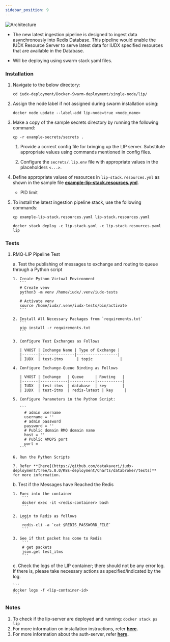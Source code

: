 ```yaml
---
sidebar_position: 9
---
```

<div class="img_background">
<div style={{textAlign: 'center'}}>

![Architecture](../../../resources/auth/lip_server-arch.png)
</div></div>

+ The new latest ingestion pipeline is designed to ingest data asynchronously into Redis Database. This pipeline would enable the IUDX Resource Server to serve latest data for IUDX specified resources that are available in the Database.

+ Will be deploying using swarm stack yaml files.

### Installation

1. Navigate to the below directory: 
    ```
    cd iudx-deployment/Docker-Swarm-deployment/single-node/lip/
    ```

2. Assign the node label if not assigned during swarm installation using:
    ```
    docker node update --label-add lip-node=true <node_name>
    ```

3. Make a copy of the sample secrets directory by running the following command:
    ```
    cp -r example-secrets/secrets .
    ```

    1. Provide a correct config file for bringing up the LIP server. Substitute appropriate values using commands mentioned in config files.

    2. Configure the `secrets/.lip.env` file with appropriate values in the placeholders `<...>`.

4. Define appropriate values of resources in `lip-stack.resources.yml` as shown in the sample file **[example-lip-stack.resources.yml](https://github.com/datakaveri/iudx-deployment/blob/5.0.0/Docker-Swarm-deployment/single-node/lip/example-lip-stack.resources.yaml)**.

    
    + PID limit
   

5. To install the latest ingestion pipeline stack, use the following commands:

    ```
    cp example-lip-stack.resources.yaml lip-stack.resources.yaml

    docker stack deploy -c lip-stack.yaml -c lip-stack.resources.yaml lip
    ```

### Tests
1. RMQ-LIP Pipeline Test

    a. Test the publishing of messages to exchange and routing to queue through a Python script

       1. Create Python Virtual Environment
          ```
          # Create venv
          python3 -m venv /home/iudx/.venv/iudx-tests

          # Activate venv
          source /home/iudx/.venv/iudx-tests/bin/activate
          ```

       2. Install All Necessary Packages from `requirements.txt`
          ```
          pip install -r requirements.txt
          ```

       3. Configure Test Exchanges as Follows

          | VHOST | Exchange Name | Type of Exchange |
          |-------|---------------|------------------|
          | IUDX  | test-itms      | topic            |

       4. Configure Exchange-Queue Binding as Follows

          | VHOST | Exchange   | Queue     | Routing   |
          |-------|------------|-----------|-----------|
          | IUDX  | test-itms  | database  | key       |
          | IUDX  | test-itms  | redis-latest | key     |

       5. Configure Parameters in the Python Script:
          
          ```
            # admin username
            username = ''
            # admin password
            password = ''
            # Public domain RMQ domain name
            host = ''
            # Public AMQPS port
            port = 
          ``` 

       6. Run the Python Scripts

       7. Refer **[here](https://github.com/datakaveri/iudx-deployment/tree/5.0.0/K8s-deployment/Charts/databroker/tests)**    for more information.

    b. Test if the Messages have Reached the Redis
       
       1. Exec into the container
           ```
           docker exec -it <redis-container> bash
           ```

       2. Login to Redis as follows
           ```
           redis-cli -a `cat $REDIS_PASSWORD_FILE`
           ```

       3. See if that packet has come to Redis
           ```
           # get packets 
           json.get test_itms
           ```

    c. Check the logs of the LIP container; there should not be any error log. If there is, please take necessary actions as specified/indicated by the log.
    
       ```    
       docker logs -f <lip-container-id>
       ```

### Notes

1. To check if the lip-server are deployed and running: `docker stack ps lip`
2. For more information on installation instructions, refer **[here](https://github.com/datakaveri/iudx-deployment/tree/master/Docker-Swarm-deployment/single-node/lip).**
3. For more information about the auth-server, refer **[here](https://github.com/datakaveri/latest-ingestion-pipeline#latest-ingestion-pipeline).**